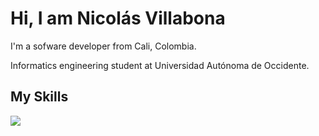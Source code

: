 # Hi, I am Nicolás Villabona

I'm a sofware developer from Cali, Colombia.

Informatics engineering student at Universidad Autónoma de Occidente.

## My Skills
<code><img src="https://img.icons8.com/color/48/000000/javascript.png"/></code> 


